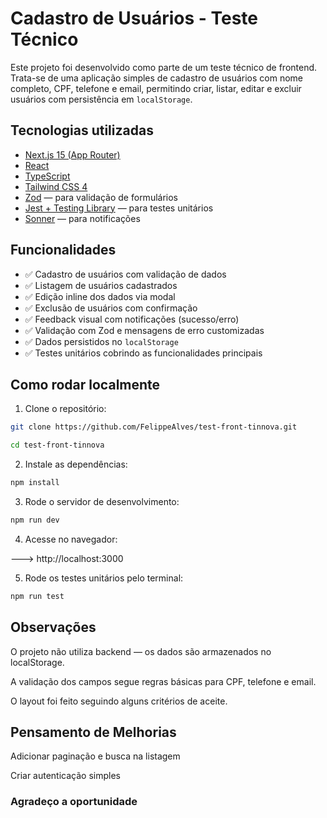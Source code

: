 # Cadastro de Usuários - Teste Técnico

Este projeto foi desenvolvido como parte de um teste técnico de frontend. Trata-se de uma aplicação simples de cadastro de usuários com nome completo, CPF, telefone e email, permitindo criar, listar, editar e excluir usuários com persistência em `localStorage`.

## Tecnologias utilizadas

- [Next.js 15 (App Router)](https://nextjs.org/)
- [React](https://reactjs.org/)
- [TypeScript](https://www.typescriptlang.org/)
- [Tailwind CSS 4](https://tailwindcss.com/)
- [Zod](https://zod.dev/) — para validação de formulários
- [Jest + Testing Library](https://testing-library.com/docs/react-testing-library/intro/) — para testes unitários
- [Sonner](https://sonner.emilkowal.ski/) — para notificações

## Funcionalidades

- ✅ Cadastro de usuários com validação de dados
- ✅ Listagem de usuários cadastrados
- ✅ Edição inline dos dados via modal
- ✅ Exclusão de usuários com confirmação
- ✅ Feedback visual com notificações (sucesso/erro)
- ✅ Validação com Zod e mensagens de erro customizadas
- ✅ Dados persistidos no `localStorage`
- ✅ Testes unitários cobrindo as funcionalidades principais

## Como rodar localmente

1. Clone o repositório:

```bash
git clone https://github.com/FelippeAlves/test-front-tinnova.git
```

```bash
cd test-front-tinnova
```

2. Instale as dependências:

```bash
npm install
```

3. Rode o servidor de desenvolvimento:

```bash
npm run dev
```

4. Acesse no navegador:

---> http://localhost:3000

5. Rode os testes unitários pelo terminal:

```bash
npm run test
```

## Observações

O projeto não utiliza backend — os dados são armazenados no localStorage.

A validação dos campos segue regras básicas para CPF, telefone e email.

O layout foi feito seguindo alguns critérios de aceite.

## Pensamento de Melhorias

Adicionar paginação e busca na listagem

Criar autenticação simples

### Agradeço a oportunidade
